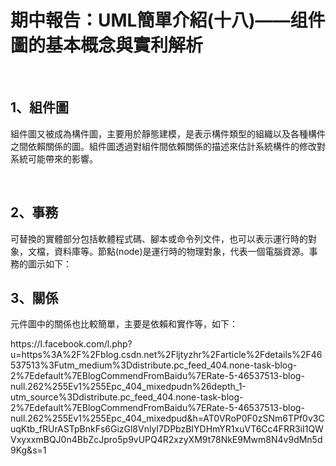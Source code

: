 <h1>期中報告：UML簡單介紹(十八)——组件圖的基本概念與實利解析</h1><br>
<h2>1、組件圖</h2>
<p> 組件圖又被成為構件圖，主要用於靜態建模，是表示構件類型的組織以及各種構件之間依賴關係的圖。組件圖透過對組件間依賴關係的描述來估計系統構件的修改對系統可能帶來的影響。</p><br>
<h2>2、事務</h2>
<p>可替換的實體部分包括軟體程式碼、腳本或命令列文件，也可以表示運行時的對象，文檔，資料庫等。節點(node)是運行時的物理對象，代表一個電腦資源。事務的圖示如下：</p>
<h2>3、關係</h2>
<p>元件圖中的關係也比較簡單，主要是依賴和實作等，如下：</p>
https://l.facebook.com/l.php?u=https%3A%2F%2Fblog.csdn.net%2Fljtyzhr%2Farticle%2Fdetails%2F46537513%3Futm_medium%3Ddistribute.pc_feed_404.none-task-blog-2%7Edefault%7EBlogCommendFromBaidu%7ERate-5-46537513-blog-null.262%255Ev1%255Epc_404_mixedpudn%26depth_1-utm_source%3Ddistribute.pc_feed_404.none-task-blog-2%7Edefault%7EBlogCommendFromBaidu%7ERate-5-46537513-blog-null.262%255Ev1%255Epc_404_mixedpud&h=AT0VRoP0F0zSNm6TPf0v3CuqKtb_fRUrASTpBnkFs6GizGl8VnlyI7DPbzBIYDHmYR1xuVT6Cc4FRR3iI1QWVxyxxmBQJ0n4BbZcJpro5p9vUPQ4R2xzyXM9t78NkE9Mwm8N4v9dMn5d9Kg&s=1
